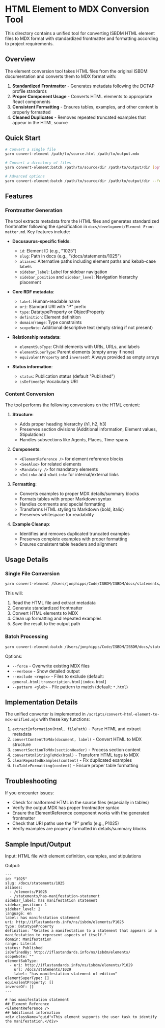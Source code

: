 # HTML Element to MDX Conversion Tool

This directory contains a unified tool for converting ISBDM HTML element files to MDX format with standardized frontmatter and formatting according to project requirements.

## Overview

The element conversion tool takes HTML files from the original ISBDM documentation and converts them to MDX format with:

1. **Standardized Frontmatter** - Generates metadata following the DCTAP profile standards
2. **Proper Component Usage** - Converts HTML elements to appropriate React components
3. **Consistent Formatting** - Ensures tables, examples, and other content is properly formatted
4. **Cleaned Duplicates** - Removes repeated truncated examples that appear in the HTML source

## Quick Start

```bash
# Convert a single file
yarn convert-element /path/to/source.html /path/to/output.mdx

# Convert a directory of files
yarn convert-element:batch /path/to/source/dir /path/to/output/dir [options]

# Advanced options
yarn convert-element:batch /path/to/source/dir /path/to/output/dir --force --verbose --exclude "general.html|transcription.html"
```

## Features

### Frontmatter Generation

The tool extracts metadata from the HTML files and generates standardized frontmatter following the specification in `docs/development/Element Front matter.md`. Key features include:

- **Docusaurus-specific fields**:
  - `id`: Element ID (e.g., "1025")
  - `slug`: Path in docs (e.g., "/docs/statements/1025")
  - `aliases`: Alternative paths including element paths and kebab-case labels
  - `sidebar_label`: Label for sidebar navigation
  - `sidebar_position` and `sidebar_level`: Navigation hierarchy placement

- **Core RDF metadata**:
  - `label`: Human-readable name
  - `uri`: Standard URI with "P" prefix
  - `type`: DatatypeProperty or ObjectProperty
  - `definition`: Element definition
  - `domain`/`range`: Type constraints
  - `scopeNote`: Additional descriptive text (empty string if not present)

- **Relationship metadata**:
  - `elementSubType`: Child elements with URIs, URLs, and labels
  - `elementSuperType`: Parent elements (empty array if none)
  - `equivalentProperty` and `inverseOf`: Always provided as empty arrays

- **Status information**:
  - `status`: Publication status (default "Published")
  - `isDefinedBy`: Vocabulary URI

### Content Conversion

The tool performs the following conversions on the HTML content:

1. **Structure**:
   - Adds proper heading hierarchy (h1, h2, h3)
   - Preserves section divisions (Additional information, Element values, Stipulations)
   - Handles subsections like Agents, Places, Time-spans

2. **Components**:
   - `<ElementReference />` for element reference blocks
   - `<SeeAlso>` for related elements
   - `<Mandatory />` for mandatory elements
   - `<InLink>` and `<OutLink>` for internal/external links

3. **Formatting**:
   - Converts examples to proper MDX details/summary blocks
   - Formats tables with proper Markdown syntax
   - Handles comments and special formatting
   - Transforms HTML styling to Markdown (bold, italic)
   - Preserves whitespace for readability

4. **Example Cleanup**:
   - Identifies and removes duplicated truncated examples
   - Preserves complete examples with proper formatting
   - Ensures consistent table headers and alignment

## Usage Details

### Single File Conversion

```bash
yarn convert-element /Users/jonphipps/Code/ISBDM/ISBDM/docs/statements/1025.html /Users/jonphipps/Code/ISBDM/docs/statements/1025.mdx
```

This will:
1. Read the HTML file and extract metadata
2. Generate standardized frontmatter
3. Convert HTML elements to MDX
4. Clean up formatting and repeated examples
5. Save the result to the output path

### Batch Processing

```bash
yarn convert-element:batch /Users/jonphipps/Code/ISBDM/ISBDM/docs/statements /Users/jonphipps/Code/ISBDM/docs/statements
```

Options:
- `--force` - Overwrite existing MDX files
- `--verbose` - Show detailed output
- `--exclude <regex>` - Files to exclude (default: `general.html|transcription.html|index.html`)
- `--pattern <glob>` - File pattern to match (default: `*.html`)

## Implementation Details

The unified converter is implemented in `/scripts/convert-html-element-to-mdx-unified.mjs` with these key functions:

1. `extractInformation(html, filePath)` - Parse HTML and extract metadata
2. `convertContentToMdx(document, label)` - Convert HTML to MDX structure
3. `convertSectionToMdx(sectionHeader)` - Process section content
4. `convertHtmlStringToMdx(html)` - Transform HTML tags to MDX
5. `cleanRepeatedExamples(content)` - Fix duplicated examples
6. `fixTableFormatting(content)` - Ensure proper table formatting

## Troubleshooting

If you encounter issues:

- Check for malformed HTML in the source files (especially in tables)
- Verify the output MDX has proper frontmatter syntax
- Ensure the ElementReference component works with the generated frontmatter
- Check that URI paths use the "P" prefix (e.g., P1025)
- Verify examples are properly formatted in details/summary blocks

## Sample Input/Output

Input: HTML file with element definition, examples, and stipulations

Output:
```
---
id: "1025"
slug: /docs/statements/1025
aliases:
  - /elements/P1025
  - /statements/has-manifestation-statement
sidebar_label: has manifestation statement
sidebar_position: 1
sidebar_level: 2
language: en
label: has manifestation statement
uri: http://iflastandards.info/ns/isbdm/elements/P1025
type: DatatypeProperty
definition: "Relates a manifestation to a statement that appears in a manifestation to represent aspects of itself."
domain: Manifestation
range: Literal
status: Published
isDefinedBy: http://iflastandards.info/ns/isbdm/elements/
scopeNote: ""
elementSubType:
  - uri: http://iflastandards.info/ns/isbdm/elements/P1029
    url: /docs/statements/1029
    label: "has manifestation statement of edition"
elementSuperType: []
equivalentProperty: []
inverseOf: []
---

# has manifestation statement
## Element Reference
<ElementReference />
## Additional information
<div className="guid">This element supports the user task to identify the manifestation.</div>
```